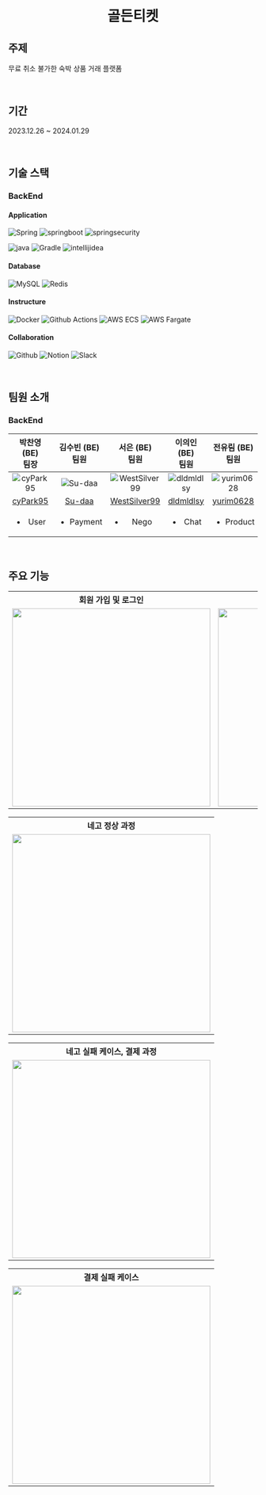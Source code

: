 <div align="center">
    <img src="">
    <h1>골든티켓</h1>
</div>

## 주제
무료 취소 불가한 숙박 상품 거래 플랫폼

<br>


## 기간
2023.12.26 ~ 2024.01.29

<br>


## 기술 스택
### BackEnd
#### Application
![Spring](https://img.shields.io/badge/spring-6DB33F?style=for-the-badge&logo=spring&logoColor=white)
![springboot](https://img.shields.io/badge/springboot-6DB33F.svg?style=for-the-badge&logo=springboot&logoColor=white)
![springsecurity](https://img.shields.io/badge/spring%20security-6DB33F.svg?style=for-the-badge&logo=springsecurity&logoColor=white)

![java](https://img.shields.io/badge/java-007396?style=for-the-badge&logo=Java&logoColor=white)
![Gradle](https://img.shields.io/badge/gradle-02303A.svg?style=for-the-badge&logo=gradle&logoColor=white)
![intellijidea](https://img.shields.io/badge/intellij%20idea-000000.svg?style=for-the-badge&logo=intellijidea&logoColor=white)

#### Database
![MySQL](https://img.shields.io/badge/mysql-4479A1.svg?style=for-the-badge&logo=mysql&logoColor=white)
![Redis](https://img.shields.io/badge/redis-DC382D?style=for-the-badge&logo=redis&logoColor=white)

#### Instructure
![Docker](https://img.shields.io/badge/docker-2496ED?style=for-the-badge&logo=docker&logoColor=white)
![Github Actions](https://img.shields.io/badge/github%20actions-2088FF?style=for-the-badge&logo=githubactions&logoColor=white)
![AWS ECS](https://img.shields.io/badge/aws%20ecs-FF9900?style=for-the-badge&logo=amazonecs&logoColor=white)
![AWS Fargate](https://img.shields.io/badge/aws%20fargate-FF9900?style=for-the-badge&logo=awsfargate&logoColor=white)

#### Collaboration
![Github](https://img.shields.io/badge/github-181717?style=for-the-badge&logo=github&logoColor=white)
![Notion](https://img.shields.io/badge/notion-000000?style=for-the-badge&logo=notion&logoColor=white)
![Slack](https://img.shields.io/badge/slack-4A154B?style=for-the-badge&logo=slack&logoColor=white)

<br>


## 팀원 소개
### BackEnd
|                                             박찬영 (BE) <br> 팀장                                             |                                                김수빈 (BE) <br> 팀원                                                 |                     서은 (BE) <br> 팀원                     |                              이의인 (BE) <br> 팀원                                             |                                                전유림 (BE) <br> 팀원                                                           
| :-----------------------------------------------------------------------------------------------------------: | :------------------------------------------------------------------------------------------------------------------: | :-----------------------------------------------------------: | :-----------------------------------------------------------------------------: | :-----------------------------------------------------------------------------: 
|  ![cyPark95](https://avatars.githubusercontent.com/cyPark95)  | ![Su-daa](https://avatars.githubusercontent.com/Su-daa) | ![WestSilver99](https://avatars.githubusercontent.com/WestSilver99) |   ![dldmldlsy](https://avatars.githubusercontent.com/dldmldlsy) | ![yurim0628](https://avatars.githubusercontent.com/yurim0628) |    
|  [cyPark95](https://github.com/cyPark95) | [Su-daa](https://github.com/Su-daa) | [WestSilver99](https://github.com/WestSilver99) | [dldmldlsy](https://github.com/dldmldlsy) | [yurim0628](https://github.com/yurim0628) |       
| <ul><li>User</li> | <ul><li>Payment</li></ul> | <ul><li>Nego</li></ul> | <ul><li>Chat</li></ul> | <ul><li>Product</li></ul> |  

<br>

## 주요 기능
<div align="center">
  <table>
    <tr align="center">
      <th>회원 가입 및 로그인</th>
      <th>상품 등록 전 계좌 등록</th>
      <th>상품 등록</th>
    </tr>
    <tr>    
      <td><img src="https://github.com/Yanol-Market/backend/assets/139152515/8333a8ec-577b-4ef4-9e1d-1c2d7b6e1b57"height="400"></td>
      <td><img src="https://github.com/Yanol-Market/backend/assets/139152515/d9472e21-ed6d-4252-9f99-17a45f006ec8"height="400"></td>
      <td><img src="https://github.com/Yanol-Market/backend/assets/139152515/bfe2d652-73b1-43e4-a22a-2db932e7b95e"height="400"></td>
    </tr>
  </table>
</div>
<div align="center">
  <table>
    <tr align="center">
      <th>네고 정상 과정</th>
    </tr>
    <tr>    
      <td><img src="https://github.com/Yanol-Market/backend/assets/139152515/28383b60-d6b2-45c9-9eeb-7afecfb7f596"height="400"></td>
    </tr>
  </table>
</div>
<div align="center">
  <table>
    <tr align="center">
      <th>네고 실패 케이스, 결제 과정</th>
    </tr>
    <tr>    
      <td><img src=""height="400"></td>
    </tr>
  </table>
</div>
<div align="center">
  <table>
    <tr align="center">
      <th>결제 실패 케이스</th>
    </tr>
    <tr>    
      <td><img src="https://github.com/Yanol-Market/backend/assets/139152515/7b83c4b9-4f2b-4c2c-845e-5402c57c1186"height="400"></td>
    </tr>
  </table>
</div>

